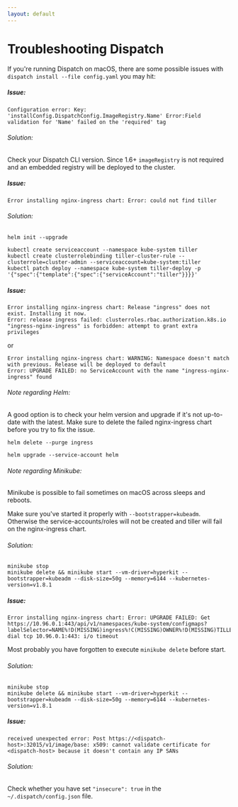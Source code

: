 ```yaml
---
layout: default
---
```

# Troubleshooting Dispatch


If you're running Dispatch on macOS, there are some possible issues with `dispatch install --file config.yaml` you may hit:

##### Issue:

```
Configuration error: Key: 'installConfig.DispatchConfig.ImageRegistry.Name' Error:Field validation for 'Name' failed on the 'required' tag
```

###### Solution:

Check your Dispatch CLI version. Since 1.6+ `imageRegistry` is not required and an embedded registry will be deployed to the cluster.


##### Issue:

```
Error installing nginx-ingress chart: Error: could not find tiller
```

###### Solution:

```
helm init --upgrade

kubectl create serviceaccount --namespace kube-system tiller
kubectl create clusterrolebinding tiller-cluster-rule --clusterrole=cluster-admin --serviceaccount=kube-system:tiller
kubectl patch deploy --namespace kube-system tiller-deploy -p '{"spec":{"template":{"spec":{"serviceAccount":"tiller"}}}}'
```


##### Issue:

```
Error installing nginx-ingress chart: Release "ingress" does not exist. Installing it now.
Error: release ingress failed: clusterroles.rbac.authorization.k8s.io "ingress-nginx-ingress" is forbidden: attempt to grant extra privileges
```

or 

```
Error installing nginx-ingress chart: WARNING: Namespace doesn't match with previous. Release will be deployed to default
Error: UPGRADE FAILED: no ServiceAccount with the name "ingress-nginx-ingress" found
```

###### Note regarding Helm:

A good option is to check your helm version and upgrade if it's not up-to-date with the latest.
Make sure to delete the failed nginx-ingress chart before you try to fix the issue.

```
helm delete --purge ingress

helm upgrade --service-account helm
```

###### Note regarding Minikube:

Minikube is possible to fail sometimes on macOS across sleeps and reboots.

Make sure you've started it properly with `--bootstrapper=kubeadm`.
Otherwise the service-accounts/roles will not be created and tiller will fail on the nginx-ingress chart.

###### Solution:

```
minikube stop
minikube delete && minikube start --vm-driver=hyperkit --bootstrapper=kubeadm --disk-size=50g --memory=6144 --kubernetes-version=v1.8.1
```


##### Issue:

```
Error installing nginx-ingress chart: Error: UPGRADE FAILED: Get https://10.96.0.1:443/api/v1/namespaces/kube-system/configmaps?labelSelector=NAME%!D(MISSING)ingress%!C(MISSING)OWNER%!D(MISSING)TILLER%!C(MISSING)STATUS%!D(MISSING)DEPLOYED: dial tcp 10.96.0.1:443: i/o timeout
```

Most probably you have forgotten to execute `minikube delete` before start.

###### Solution: 

```
minikube stop
minikube delete && minikube start --vm-driver=hyperkit --bootstrapper=kubeadm --disk-size=50g --memory=6144 --kubernetes-version=v1.8.1
```

##### Issue:

```
received unexpected error: Post https://<dispatch-host>:32015/v1/image/base: x509: cannot validate certificate for <dispatch-host> because it doesn't contain any IP SANs

```

###### Solution:

Check whether you have set `"insecure": true` in the `~/.dispatch/config.json` file.